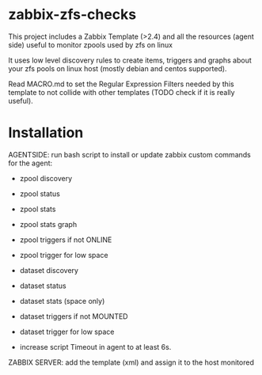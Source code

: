 # zabbix-zfs-checks
This project includes a Zabbix Template (>2.4) and all the resources (agent side) useful to monitor zpools used by zfs on linux

It uses low level discovery rules to create items, triggers and graphs about your zfs pools on linux host (mostly debian and centos supported).

Read MACRO.md to set the Regular Expression Filters needed by this template to not collide with other templates (TODO check if it is really useful).

# Installation
AGENTSIDE: run bash script to install or update zabbix custom commands for the agent:
- zpool discovery
- zpool status
- zpool stats
- zpool stats graph
- zpool triggers if not ONLINE
- zpool trigger for low space
- dataset discovery
- dataset status
- dataset stats (space only)
- dataset triggers if not MOUNTED
- dataset trigger for low space

- increase script Timeout in agent to at least 6s.

ZABBIX SERVER: add the template (xml) and assign it to the host monitored
